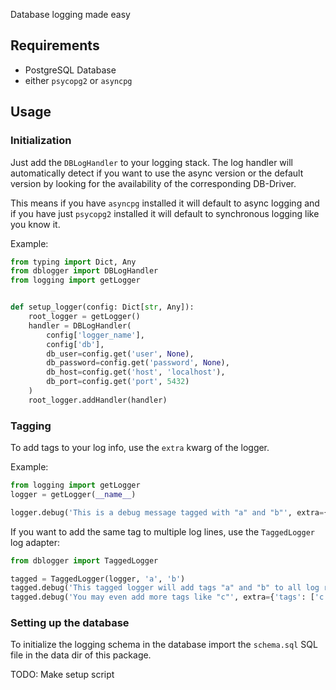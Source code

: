 Database logging made easy

## Requirements

- PostgreSQL Database
- either `psycopg2` or `asyncpg`

## Usage

### Initialization

Just add the `DBLogHandler` to your logging stack.
The log handler will automatically detect if you want to use the async version or
the default version by looking for the availability of the corresponding DB-Driver.

This means if you have `asyncpg` installed it will default to async logging and
if you have just `psycopg2` installed it will default to synchronous logging like
you know it.

Example:

```python
from typing import Dict, Any
from dblogger import DBLogHandler
from logging import getLogger


def setup_logger(config: Dict[str, Any]):
    root_logger = getLogger()
    handler = DBLogHandler(
        config['logger_name'],
        config['db'],
        db_user=config.get('user', None),
        db_password=config.get('password', None),
        db_host=config.get('host', 'localhost'),
        db_port=config.get('port', 5432)
    )
    root_logger.addHandler(handler)
```

### Tagging

To add tags to your log info, use the `extra` kwarg of the logger.

Example:

```python
from logging import getLogger
logger = getLogger(__name__)

logger.debug('This is a debug message tagged with "a" and "b"', extra={'tags': ['a', 'b']})
```

If you want to add the same tag to multiple log lines, use the `TaggedLogger` log adapter:

```python
from dblogger import TaggedLogger

tagged = TaggedLogger(logger, 'a', 'b')
tagged.debug('This tagged logger will add tags "a" and "b" to all log records')
tagged.debug('You may even add more tags like "c"', extra={'tags': ['c']})
```

### Setting up the database

To initialize the logging schema in the database import the `schema.sql` SQL file in the
data dir of this package.

TODO: Make setup script
